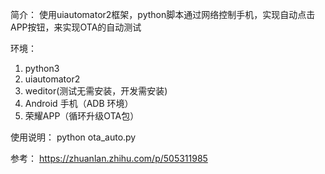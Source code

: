 简介：
使用uiautomator2框架，python脚本通过网络控制手机，实现自动点击APP按钮，来实现OTA的自动测试

环境：
1. python3
2. uiautomator2
3. weditor(测试无需安装，开发需安装)
4. Android 手机（ADB 环境）
5. 荣耀APP（循环升级OTA包）



使用说明：
python ota_auto.py


参考：
https://zhuanlan.zhihu.com/p/505311985